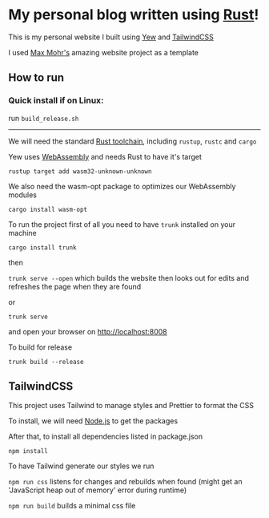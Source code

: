 # My personal blog written using [Rust](https://www.rust-lang.org)!

This is my personal website I built using [Yew](https://yew.rs) and [TailwindCSS](https://tailwindcss.com/)

I used [Max Mohr's](https://github.com/maxjmohr/personal_website) amazing website project as a template

## How to run

### Quick install if on Linux:
run `build_release.sh`

---

We will need the standard [Rust toolchain](https://www.rust-lang.org/learn/get-started), including `rustup`, `rustc` and `cargo`

Yew uses [WebAssembly](https://webassembly.org) and needs Rust to have it's target

`rustup target add wasm32-unknown-unknown`

We also need the wasm-opt package to optimizes our WebAssembly modules

`cargo install wasm-opt`

To run the project first of all you need to have `trunk` installed on your machine

`cargo install trunk`

then

`trunk serve --open` which builds the website then looks out for edits and refreshes the page when they are found

or

`trunk serve`

and open your browser on [http://localhost:8008](http://localhost:8008)

To build for release

`trunk build --release`

## TailwindCSS

This project uses Tailwind to manage styles and Prettier to format the CSS

To install, we will need [Node.js](https://nodejs.org/en/download) to get the packages

After that, to install all dependencies listed in package.json

`npm install`

To have Tailwind generate our styles we run 

`npm run css` listens for changes and rebuilds when found (might get an 'JavaScript heap out of memory' error during runtime)

`npm run build` builds a minimal css file